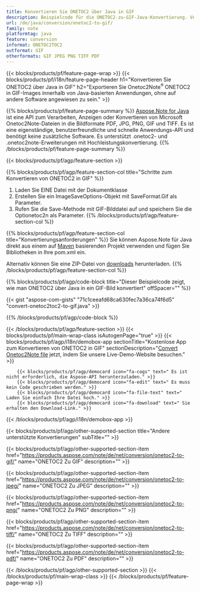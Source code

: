 ```yaml
---
title: Konvertieren Sie ONETOC2 über Java in GIF
description: Beispielcode für die ONETOC2-zu-GIF-Java-Konvertierung. Verwenden Sie den API-Beispielcode für die Batch-Konvertierung von ONETOC2-Dateien in GIF in jeder Java-basierten Anwendung. 
url: /de/java/conversion/onetoc2-to-gif/
family: note
platformtag: java
feature: conversion
informat: ONETOC2TOC2
outformat: GIF
otherformats: GIF JPEG PNG TIFF PDF
---
```

{{< blocks/products/pf/feature-page-wrap >}}
{{< blocks/products/pf/i18n/feature-page-header h1="Konvertieren Sie ONETOC2 über Java in GIF" h2="Exportieren Sie Onetoc2Note<sup>&reg;</sup> ONETOC2 in GIF-Images innerhalb von Java-basierten Anwendungen, ohne auf andere Software angewiesen zu sein." >}}

{{% blocks/products/pf/feature-page-summary %}}
[Aspose.Note for Java](https://products.aspose.com/note/java/) ist eine API zum Verarbeiten, Anzeigen oder Konvertieren von Microsoft Onetoc2Note-Dateien in die Bildformate PDF, JPG, PNG, GIF und TIFF. Es ist eine eigenständige, benutzerfreundliche und schnelle Anwendungs-API und benötigt keine zusätzliche Software. Es unterstützt .onetoc2- und .onetoc2note-Erweiterungen mit Hochleistungskonvertierung.
{{% /blocks/products/pf/feature-page-summary  %}}

{{< blocks/products/pf/agp/feature-section >}}

{{% blocks/products/pf/agp/feature-section-col title="Schritte zum Konvertieren von ONETOC2 in GIF" %}}
1. Laden Sie EINE Datei mit der Dokumentklasse
2. Erstellen Sie ein ImageSaveOptions-Objekt mit SaveFormat.Gif als Parameter.
3. Rufen Sie die Save-Methode mit GIF-Bilddatei auf und speichern Sie die Optionetoc2n als Parameter.
{{% /blocks/products/pf/agp/feature-section-col %}}

{{% blocks/products/pf/agp/feature-section-col title="Konvertierungsanforderungen" %}}
Sie können Aspose.Note für Java direkt aus einem auf [Maven](https://repository.aspose.com/webapp/#/artifacts/browse/tree/General/repo/com/aspose/aspose-note) basierenden Projekt verwenden und fügen Sie Bibliotheken in Ihre pom.xml ein.

Alternativ können Sie eine ZIP-Datei von [downloads](https://downloads.aspose.com/note/java) herunterladen.
{{% /blocks/products/pf/agp/feature-section-col %}}

{{% blocks/products/pf/agp/code-block title="Dieser Beispielcode zeigt, wie man ONETOC2 über Java in ein GIF-Bild konvertiert" offSpacer="" %}}

{{< gist "aspose-com-gists" "71c1ceeafd68ca630fec7a36ca74f6d5" "convert-onetoc2toc2-to-gif.java" >}}

{{% /blocks/products/pf/agp/code-block %}}

{{< /blocks/products/pf/agp/feature-section >}}
{{< blocks/products/pf/main-wrap-class isAutogenPage="true" >}}
{{< blocks/products/pf/agp/i18n/demobox-app sectionTitle="Kostenlose App zum Konvertieren von ONETOC2 in GIF" sectionDescription="[Convert Onetoc2Note file](https://products.aspose.app/note/conversion/onetoc2note-to-gif) jetzt, indem Sie unsere Live-Demo-Website besuchen." >}}

        {{< blocks/products/pf/agp/democard icon="fa-cogs" text=" Es ist nicht erforderlich, die Aspose-API herunterzuladen." >}}
        {{< blocks/products/pf/agp/democard icon="fa-edit" text=" Es muss kein Code geschrieben werden." >}}
        {{< blocks/products/pf/agp/democard icon="fa-file-text" text=" Laden Sie einfach Ihre Datei hoch." >}}
        {{< blocks/products/pf/agp/democard icon="fa-download" text=" Sie erhalten den Download-Link." >}}
		
{{< /blocks/products/pf/agp/i18n/demobox-app >}}

{{< blocks/products/pf/agp/other-supported-section title="Andere unterstützte Konvertierungen" subTitle="" >}}

{{< blocks/products/pf/agp/other-supported-section-item href="https://products.aspose.com/note/de/net/conversion/onetoc2-to-gif/" name="ONETOC2 Zu GIF" description="" >}}

{{< blocks/products/pf/agp/other-supported-section-item href="https://products.aspose.com/note/de/net/conversion/onetoc2-to-jpeg/" name="ONETOC2 Zu JPEG" description="" >}}

{{< blocks/products/pf/agp/other-supported-section-item href="https://products.aspose.com/note/de/net/conversion/onetoc2-to-png/" name="ONETOC2 Zu PNG" description="" >}}

{{< blocks/products/pf/agp/other-supported-section-item href="https://products.aspose.com/note/de/net/conversion/onetoc2-to-tiff/" name="ONETOC2 Zu TIFF" description="" >}}

{{< blocks/products/pf/agp/other-supported-section-item href="https://products.aspose.com/note/de/net/conversion/onetoc2-to-pdf/" name="ONETOC2 Zu PDF" description="" >}}



{{< /blocks/products/pf/agp/other-supported-section >}}
{{< /blocks/products/pf/main-wrap-class >}}
{{< /blocks/products/pf/feature-page-wrap >}}